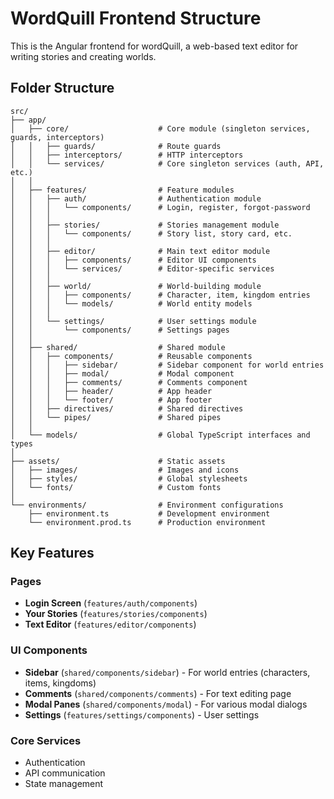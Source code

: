 # WordQuill Frontend Structure

This is the Angular frontend for wordQuill, a web-based text editor for writing stories and creating worlds.

## Folder Structure

```
src/
├── app/
│   ├── core/                    # Core module (singleton services, guards, interceptors)
│   │   ├── guards/              # Route guards
│   │   ├── interceptors/        # HTTP interceptors
│   │   └── services/            # Core singleton services (auth, API, etc.)
│   │
│   ├── features/                # Feature modules
│   │   ├── auth/                # Authentication module
│   │   │   └── components/      # Login, register, forgot-password
│   │   │
│   │   ├── stories/             # Stories management module
│   │   │   └── components/      # Story list, story card, etc.
│   │   │
│   │   ├── editor/              # Main text editor module
│   │   │   ├── components/      # Editor UI components
│   │   │   └── services/        # Editor-specific services
│   │   │
│   │   ├── world/               # World-building module
│   │   │   ├── components/      # Character, item, kingdom entries
│   │   │   └── models/          # World entity models
│   │   │
│   │   └── settings/            # User settings module
│   │       └── components/      # Settings pages
│   │
│   ├── shared/                  # Shared module
│   │   ├── components/          # Reusable components
│   │   │   ├── sidebar/         # Sidebar component for world entries
│   │   │   ├── modal/           # Modal component
│   │   │   ├── comments/        # Comments component
│   │   │   ├── header/          # App header
│   │   │   └── footer/          # App footer
│   │   ├── directives/          # Shared directives
│   │   └── pipes/               # Shared pipes
│   │
│   └── models/                  # Global TypeScript interfaces and types
│
├── assets/                      # Static assets
│   ├── images/                  # Images and icons
│   ├── styles/                  # Global stylesheets
│   └── fonts/                   # Custom fonts
│
└── environments/                # Environment configurations
    ├── environment.ts           # Development environment
    └── environment.prod.ts      # Production environment
```

## Key Features

### Pages
- **Login Screen** (`features/auth/components`)
- **Your Stories** (`features/stories/components`)
- **Text Editor** (`features/editor/components`)

### UI Components
- **Sidebar** (`shared/components/sidebar`) - For world entries (characters, items, kingdoms)
- **Comments** (`shared/components/comments`) - For text editing page
- **Modal Panes** (`shared/components/modal`) - For various modal dialogs
- **Settings** (`features/settings/components`) - User settings

### Core Services
- Authentication
- API communication
- State management
